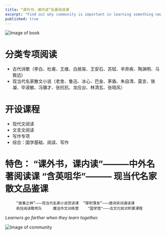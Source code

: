```yaml
---
title: “课外书，课内读”名著阅读课
excerpt: "Find out why community is important in learning something new, what makes robust communities tick, and start co-designing your course."
published: true
---
```


![Image of book](http://pica.nipic.com/2007-12-08/20071288307318_2.jpg)

# 分类专项阅读
*	古代诗歌（李白、杜甫、王维、白居易、王安石、苏轼、辛弃疾、陶渊明、马致远）
*	现当代名家散文小说（老舍、鲁迅、冰心、巴金、茅盾、朱自清、莫言、铁凝、毕淑敏、冯骥才、张抗抗、龙应台、林清玄、张晓风）

# 开设课程
*	现代文阅读
*	文言文阅读
*	写作专项
*	综合：国学基础、阅读、写作

# 特色： “课外书，课内读”———中外名著阅读课  “含英咀华”——— 现当代名家散文品鉴课  
         “故事之林”———现当代名家小说赏读课  “厚积薄发”———唐诗宋词诵读课
         疯狂阅读敢死队     魔法作文训练营    "国学馆"———古文化知识积累课程
         
*Learners go farther when they learn together.*

![Image of community](http://www.juev.org/content/images/2014/Sep/sun.jpg)
